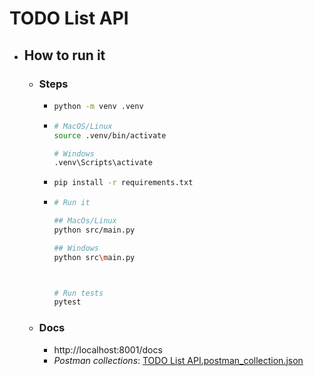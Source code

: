 # TODO List API
* ## How to run it
  * ### Steps
    * ```sh
      python -m venv .venv
      ```
    * ```sh
      # MacOS/Linux
      source .venv/bin/activate
      
      # Windows
      .venv\Scripts\activate
      ```
    * ```sh
      pip install -r requirements.txt
      ```
    * ```sh
      # Run it
      
      ## MacOs/Linux
      python src/main.py
      
      ## Windows
      python src\main.py
      
      
      
      # Run tests
      pytest
      ```
    
  * ### Docs
    * http://localhost:8001/docs
    * _Postman collections_: [TODO List API.postman_collection.json](src/domain/common/controller/docs/TODO%20List%20API.postman_collection.json)